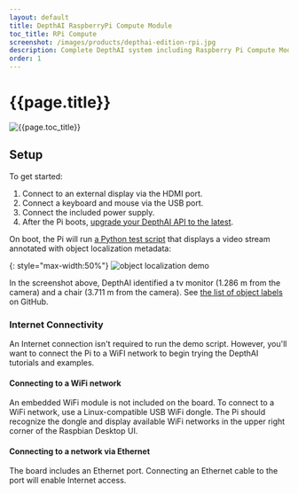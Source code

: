 ```yaml
---
layout: default
title: DepthAI RaspberryPi Compute Module
toc_title: RPi Compute
screenshot: /images/products/depthai-edition-rpi.jpg
description: Complete DepthAI system including Raspberry Pi Compute Module, microSD card pre-loaded with Raspbian and DepthAI Python interface.
order: 1
---
```


# {{page.title}}

![{{page.toc_title}}]({{page.screenshot}})

## Setup

To get started:

1. Connect to an external display via the HDMI port.
2. Connect a keyboard and mouse via the USB port.
3. Connect the included power supply.
4. After the Pi boots, [upgrade your DepthAI API to the latest](/api#api_upgrade).

On boot, the Pi will run [a Python test script](https://github.com/luxonis/depthai-python-extras/blob/master/test.py) that displays a video stream annotated with object localization metadata:

{: style="max-width:50%"}
![object localization demo](/images/object_localization.png)

In the screenshot above, DepthAI identified a tv monitor (1.286 m from the camera) and a chair (3.711 m from the camera). See [the list of object labels](https://github.com/luxonis/depthai-python-extras/blob/master/resources/nn/object_detection_4shave/labels_for_mobilenet_ssd.txt) on GitHub.


### Internet Connectivity

An Internet connection isn't required to run the demo script. However, you'll want to connect the Pi to a WiFI network to begin trying the DepthAI tutorials and examples.

#### Connecting to a WiFi network

An embedded WiFi module is not included on the board. To connect to a WiFi network, use a Linux-compatible USB WiFi dongle. The Pi should recognize the dongle and display available WiFi networks in the upper right corner of the Raspbian Desktop UI.

#### Connecting to a network via Ethernet

The board includes an Ethernet port. Connecting an Ethernet cable to the port will enable Internet access.
